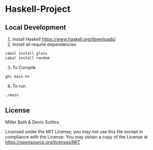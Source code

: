 # Haskell-Project

## Local Development
1. Install Haskell https://www.haskell.org/downloads/
2. Install all require dependencies
```sh
cabal install gloss
cabal install random
```
3. To Compile
```sh
ghc main.hs
```
4. To run 
```sh
./main
```

## License 
Miller Bath & Devin Suttles

Licensed under the MIT License; you may not use this file except in compliance with the License. You may obtain a copy of the License at
https://opensource.org/licenses/MIT
